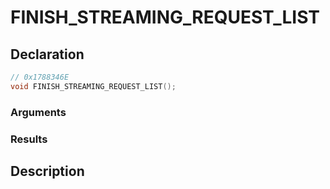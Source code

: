 # FINISH_STREAMING_REQUEST_LIST

## Declaration
```cpp
// 0x1788346E
void FINISH_STREAMING_REQUEST_LIST();
```

### Arguments

### Results

## Description
